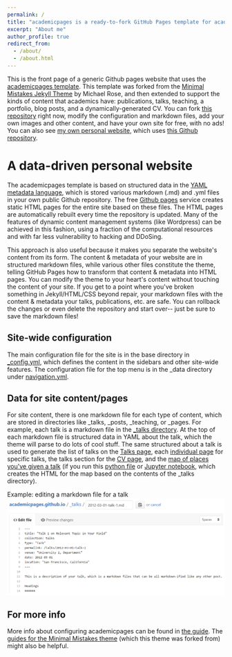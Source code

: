 ```yaml
---
permalink: /
title: "academicpages is a ready-to-fork GitHub Pages template for academic personal websites"
excerpt: "About me"
author_profile: true
redirect_from: 
  - /about/
  - /about.html
---
```


This is the front page of a generic Github pages website that uses the [academicpages template](https://github.com/academicpages/academicpages.github.io). This template was forked from the [Minimal Mistakes Jekyll Theme](https://mmistakes.github.io/minimal-mistakes/) by Michael Rose, and then extended to support the kinds of content that academics have: publications, talks, teaching, a portfolio, blog posts, and a dynamically-generated CV. You can fork [this repository](https://github.com/academicpages/academicpages.github.io) right now, modify the configuration and markdown files, add your own images and other content, and have your own site for free, with no ads! You can also see [my own personal website](http://stuartgeiger.com), which uses [this Github repository](https://github.com/staeiou/staeiou.github.io).

A data-driven personal website
======
The academicpages template is based on structured data in the [YAML metadata language](http://docs.ansible.com/ansible/YAMLSyntax.html), which is stored various markdown (.md) and .yml files in your own public Github repository. The free [Github pages](https://pages.github.com/) service creates static HTML pages for the entire site based on these files. The HTML pages are automatically rebuilt every time the repository is updated. Many of the features of dynamic content management systems (like Wordpress) can be achieved in this fashion, using a fraction of the computational resources and with far less vulnerability to hacking and DDoSing. 

This approach is also useful because it makes you separate the website's content from its form. The content & metadata of your website are in structured markdown files, while various other files constitute the theme, telling GitHub Pages how to transform that content & metadata into HTML pages. You can modify the theme to your heart's content without touching the content of your site. If you get to a point where you've broken something in Jekyll/HTML/CSS beyond repair, your markdown files with the content & metadata your talks, publications, etc. are safe. You can rollback the changes or even delete the repository and start over-- just be sure to save the markdown files!

Site-wide configuration
------
The main configuration file for the site is in the base directory in [_config.yml](https://github.com/academicpages/academicpages.github.io/blob/master/_config.yml), which defines the content in the sidebars and other site-wide features. The configuration file for the top menu is in the _data directory under [navigation.yml](https://github.com/academicpages/academicpages.github.io/blob/master/_data/navigation.yml).

Data for site content/pages
------
For site content, there is one markdown file for each type of content, which are stored in directories like _talks, _posts, _teaching, or _pages. For example, each talk is a markdown file in the [_talks directory](https://github.com/academicpages/academicpages.github.io/tree/master/_talks). At the top of each markdown file is structured data in YAML about the talk, which the theme will parse to do lots of cool stuff. The same structured about a talk is used to generate the list of talks on the [Talks page](https://academicpages.github.io/talks), each [individual page](https://academicpages.github.io/talks/2012-03-01-talk-1) for specific talks, the talks section for the [CV page](https://academicpages.github.io/cv), and the [map of places you've given a talk](https://academicpages.github.io/talkmap.html) (if you run this [python file](https://github.com/academicpages/academicpages.github.io/blob/master/talkmap.py) or [Jupyter notebook](https://github.com/academicpages/academicpages.github.io/blob/master/talkmap.ipynb), which creates the HTML for the map based on the contents of the _talks directory).

Example: editing a markdown file for a talk
![Editing a markdown file for a talk](/images/editing-talk.png "Editing a markdown file for a talk")

For more info
------
More info about configuring academicpages can be found in [the guide](https://academicpages.github.io/markdown/). The [guides for the Minimal Mistakes theme](https://mmistakes.github.io/minimal-mistakes/docs/configuration/) (which this theme was forked from) might also be helpful.
